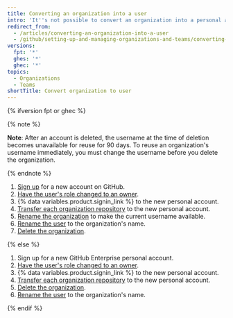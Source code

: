 ```yaml
---
title: Converting an organization into a user
intro: 'It''s not possible to convert an organization into a personal account, but you can create a new personal account and transfer the organization''s repositories to it.'
redirect_from:
  - /articles/converting-an-organization-into-a-user
  - /github/setting-up-and-managing-organizations-and-teams/converting-an-organization-into-a-user
versions:
  fpt: '*'
  ghes: '*'
  ghec: '*'
topics:
  - Organizations
  - Teams
shortTitle: Convert organization to user
---
```


{% ifversion fpt or ghec %}

{% note %}

**Note**: After an account is deleted, the username at the time of deletion becomes unavailable for reuse for 90 days. To reuse an organization's username immediately, you must change the username before you delete the organization.

 {% endnote %}

1. [Sign up](/articles/signing-up-for-a-new-github-account) for a new account on GitHub.
2. [Have the user's role changed to an owner](/articles/changing-a-person-s-role-to-owner).
3. {% data variables.product.signin_link %} to the new personal account.
4. [Transfer each organization repository](/articles/how-to-transfer-a-repository) to the new personal account.
5. [Rename the organization](/account-and-profile/setting-up-and-managing-your-github-personal-account/managing-personal-account-settings/changing-your-github-username) to make the current username available.
6. [Rename the user](/account-and-profile/setting-up-and-managing-your-github-personal-account/managing-personal-account-settings/changing-your-github-username) to the organization's name.
7. [Delete the organization](/organizations/managing-organization-settings/deleting-an-organization-account).


{% else %}

1. Sign up for a new GitHub Enterprise personal account.
2. [Have the user's role changed to an owner](/articles/changing-a-person-s-role-to-owner).
3. {% data variables.product.signin_link %} to the new personal account.
4. [Transfer each organization repository](/articles/how-to-transfer-a-repository) to the new personal account.
5. [Delete the organization](/articles/deleting-an-organization-account).
6. [Rename the user](/articles/changing-your-github-username) to the organization's name.

{% endif %}
